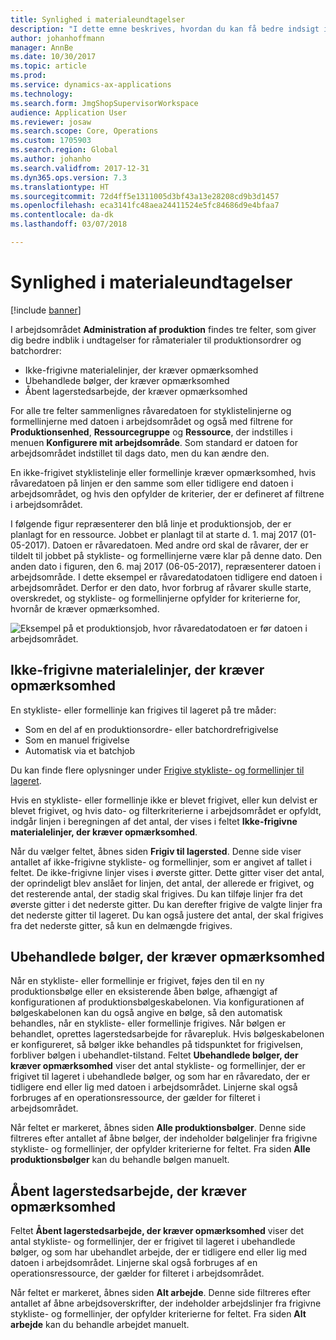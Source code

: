 ```yaml
---
title: Synlighed i materialeundtagelser
description: "I dette emne beskrives, hvordan du kan få bedre indsigt i undtagelser for råmaterialer til produktionsordrer og batchordrer."
author: johanhoffmann
manager: AnnBe
ms.date: 10/30/2017
ms.topic: article
ms.prod: 
ms.service: dynamics-ax-applications
ms.technology: 
ms.search.form: JmgShopSupervisorWorkspace
audience: Application User
ms.reviewer: josaw
ms.search.scope: Core, Operations
ms.custom: 1705903
ms.search.region: Global
ms.author: johanho
ms.search.validfrom: 2017-12-31
ms.dyn365.ops.version: 7.3
ms.translationtype: HT
ms.sourcegitcommit: 72d4ff5e1311005d3bf43a13e28208cd9b3d1457
ms.openlocfilehash: eca3141fc48aea24411524e5fc84686d9e4bfaa7
ms.contentlocale: da-dk
ms.lasthandoff: 03/07/2018

---
```

# <a name="visibility-into-material-exceptions"></a>Synlighed i materialeundtagelser

[!include [banner](../includes/banner.md)]

I arbejdsområdet **Administration af produktion** findes tre felter, som giver dig bedre indblik i undtagelser for råmaterialer til produktionsordrer og batchordrer:

- Ikke-frigivne materialelinjer, der kræver opmærksomhed
- Ubehandlede bølger, der kræver opmærksomhed
- Åbent lagerstedsarbejde, der kræver opmærksomhed

For alle tre felter sammenlignes råvaredatoen for styklistelinjerne og formellinjerne med datoen i arbejdsområdet og også med filtrene for **Produktionsenhed**, **Ressourcegruppe** og **Ressource**, der indstilles i menuen **Konfigurere mit arbejdsområde**. Som standard er datoen for arbejdsområdet indstillet til dags dato, men du kan ændre den.

En ikke-frigivet styklistelinje eller formellinje kræver opmærksomhed, hvis råvaredatoen på linjen er den samme som eller tidligere end datoen i arbejdsområdet, og hvis den opfylder de kriterier, der er defineret af filtrene i arbejdsområdet.

I følgende figur repræsenterer den blå linje et produktionsjob, der er planlagt for en ressource. Jobbet er planlagt til at starte d. 1. maj 2017 (01-05-2017). Datoen er råvaredatoen. Med andre ord skal de råvarer, der er tildelt til jobbet på stykliste- og formellinjerne være klar på denne dato. Den anden dato i figuren, den 6. maj 2017 (06-05-2017), repræsenterer datoen i arbejdsområde. I dette eksempel er råvaredatodatoen tidligere end datoen i arbejdsområdet. Derfor er den dato, hvor forbrug af råvarer skulle starte, overskredet, og stykliste- og formellinjerne opfylder for kriterierne for, hvornår de kræver opmærksomhed.

![Eksempel på et produktionsjob, hvor råvaredatodatoen er før datoen i arbejdsområdet.](./media/improved-visibility.png)

## <a name="unreleased-material-lines-needing-attention"></a>Ikke-frigivne materialelinjer, der kræver opmærksomhed

En stykliste- eller formellinje kan frigives til lageret på tre måder:

- Som en del af en produktionsordre- eller batchordrefrigivelse
- Som en manuel frigivelse
- Automatisk via et batchjob

Du kan finde flere oplysninger under [Frigive stykliste- og formellinjer til lageret](releasing-bom-and-formula-lines-to-warehouse.md). 

Hvis en stykliste- eller formellinje ikke er blevet frigivet, eller kun delvist er blevet frigivet, og hvis dato- og filterkriterierne i arbejdsområdet er opfyldt, indgår linjen i beregningen af det antal, der vises i feltet **Ikke-frigivne materialelinjer, der kræver opmærksomhed**.

Når du vælger feltet, åbnes siden **Frigiv til lagersted**. Denne side viser antallet af ikke-frigivne stykliste- og formellinjer, som er angivet af tallet i feltet. De ikke-frigivne linjer vises i øverste gitter. Dette gitter viser det antal, der oprindeligt blev anslået for linjen, det antal, der allerede er frigivet, og det resterende antal, der stadig skal frigives. Du kan tilføje linjer fra det øverste gitter i det nederste gitter. Du kan derefter frigive de valgte linjer fra det nederste gitter til lageret. Du kan også justere det antal, der skal frigives fra det nederste gitter, så kun en delmængde frigives.

## <a name="unprocessed-waves-needing-attention"></a>Ubehandlede bølger, der kræver opmærksomhed

Når en stykliste- eller formellinje er frigivet, føjes den til en ny produktionsbølge eller en eksisterende åben bølge, afhængigt af konfigurationen af produktionsbølgeskabelonen. Via konfigurationen af bølgeskabelonen kan du også angive en bølge, så den automatisk behandles, når en stykliste- eller formellinje frigives. Når bølgen er behandlet, oprettes lagerstedsarbejde for råvarepluk. Hvis bølgeskabelonen er konfigureret, så bølger ikke behandles på tidspunktet for frigivelsen, forbliver bølgen i ubehandlet-tilstand. Feltet **Ubehandlede bølger, der kræver opmærksomhed** viser det antal stykliste- og formellinjer, der er frigivet til lageret i ubehandlede bølger, og som har en råvaredato, der er tidligere end eller lig med datoen i arbejdsområdet. Linjerne skal også forbruges af en operationsressource, der gælder for filteret i arbejdsområdet.

Når feltet er markeret, åbnes siden **Alle produktionsbølger**. Denne side filtreres efter antallet af åbne bølger, der indeholder bølgelinjer fra frigivne stykliste- og formellinjer, der opfylder kriterierne for feltet. Fra siden **Alle produktionsbølger** kan du behandle bølgen manuelt.

## <a name="open-warehouse-work-needing-attention"></a>Åbent lagerstedsarbejde, der kræver opmærksomhed

Feltet **Åbent lagerstedsarbejde, der kræver opmærksomhed** viser det antal stykliste- og formellinjer, der er frigivet til lageret i ubehandlede bølger, og som har ubehandlet arbejde, der er tidligere end eller lig med datoen i arbejdsområdet. Linjerne skal også forbruges af en operationsressource, der gælder for filteret i arbejdsområdet.

Når feltet er markeret, åbnes siden **Alt arbejde**. Denne side filtreres efter antallet af åbne arbejdsoverskrifter, der indeholder arbejdslinjer fra frigivne stykliste- og formellinjer, der opfylder kriterierne for feltet. Fra siden **Alt arbejde** kan du behandle arbejdet manuelt.

